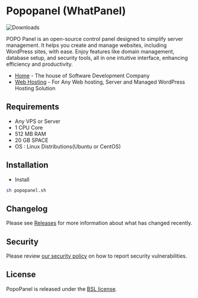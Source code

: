 # Popopanel (WhatPanel)

![Downloads](https://github.com/sanyogs/popopanel)

POPO Panel is an open-source control panel designed to simplify server management. It helps you create and manage websites, including WordPress sites, with ease. Enjoy features like domain management, database setup, and security tools, all in one intuitive interface, enhancing efficiency and productivity.

* [Home](https://version-next.com) - The house of Software Development Company
* [Web Hosting](https://madpopo.com) - For Any Web hosting, Server and Managed WordPress Hosting Solution

## Requirements

* Any VPS or Server
* 1 CPU Core
* 512 MB RAM
* 20 GB SPACE
* OS : Linux Distributions(Ubuntu or CentOS)

## Installation

* Install 

```bash
sh popopanel.sh
```

## Changelog

Please see [Releases](../../releases) for more information about what has changed recently.

## Security

Please review [our security policy](https://madpopo.com) on how to report security vulnerabilities.

## License

PopoPanel is released under the [BSL license](LICENSE.txt).
